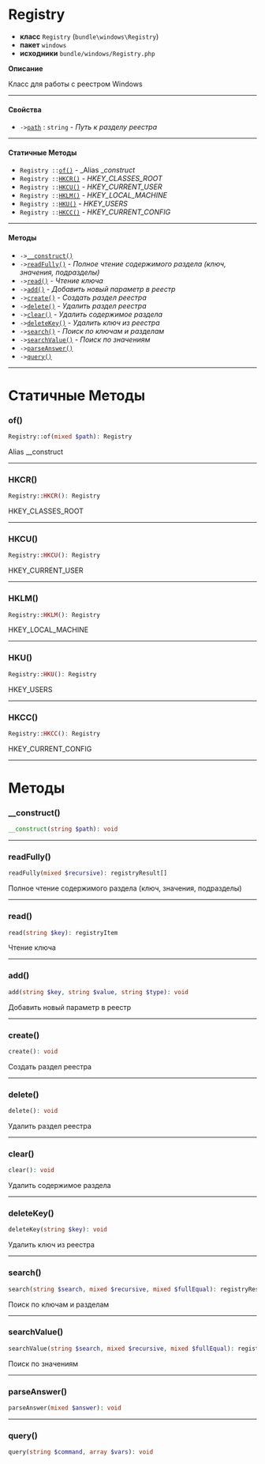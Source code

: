 # Registry

- **класс** `Registry` (`bundle\windows\Registry`)
- **пакет** `windows`
- **исходники** `bundle/windows/Registry.php`

**Описание**

Класс для работы с реестром Windows

---

#### Свойства

- `->`[`path`](#prop-path) : `string` - _Путь к разделу реестра_

---

#### Статичные Методы

- `Registry ::`[`of()`](#method-of) - _Alias __construct_
- `Registry ::`[`HKCR()`](#method-hkcr) - _HKEY_CLASSES_ROOT_
- `Registry ::`[`HKCU()`](#method-hkcu) - _HKEY_CURRENT_USER_
- `Registry ::`[`HKLM()`](#method-hklm) - _HKEY_LOCAL_MACHINE_
- `Registry ::`[`HKU()`](#method-hku) - _HKEY_USERS_
- `Registry ::`[`HKCC()`](#method-hkcc) - _HKEY_CURRENT_CONFIG_

---

#### Методы

- `->`[`__construct()`](#method-__construct)
- `->`[`readFully()`](#method-readfully) - _Полное чтение содержимого раздела (ключ, значения, подразделы)_
- `->`[`read()`](#method-read) - _Чтение ключа_
- `->`[`add()`](#method-add) - _Добавить новый параметр в реестр_
- `->`[`create()`](#method-create) - _Создать раздел реестра_
- `->`[`delete()`](#method-delete) - _Удалить раздел реестра_
- `->`[`clear()`](#method-clear) - _Удалить содержимое раздела_
- `->`[`deleteKey()`](#method-deletekey) - _Удалить ключ из реестра_
- `->`[`search()`](#method-search) - _Поиск по ключам и разделам_
- `->`[`searchValue()`](#method-searchvalue) - _Поиск по значениям_
- `->`[`parseAnswer()`](#method-parseanswer)
- `->`[`query()`](#method-query)

---
# Статичные Методы

<a name="method-of"></a>

### of()
```php
Registry::of(mixed $path): Registry
```
Alias __construct

---

<a name="method-hkcr"></a>

### HKCR()
```php
Registry::HKCR(): Registry
```
HKEY_CLASSES_ROOT

---

<a name="method-hkcu"></a>

### HKCU()
```php
Registry::HKCU(): Registry
```
HKEY_CURRENT_USER

---

<a name="method-hklm"></a>

### HKLM()
```php
Registry::HKLM(): Registry
```
HKEY_LOCAL_MACHINE

---

<a name="method-hku"></a>

### HKU()
```php
Registry::HKU(): Registry
```
HKEY_USERS

---

<a name="method-hkcc"></a>

### HKCC()
```php
Registry::HKCC(): Registry
```
HKEY_CURRENT_CONFIG

---
# Методы

<a name="method-__construct"></a>

### __construct()
```php
__construct(string $path): void
```

---

<a name="method-readfully"></a>

### readFully()
```php
readFully(mixed $recursive): registryResult[]
```
Полное чтение содержимого раздела (ключ, значения, подразделы)

---

<a name="method-read"></a>

### read()
```php
read(string $key): registryItem
```
Чтение ключа

---

<a name="method-add"></a>

### add()
```php
add(string $key, string $value, string $type): void
```
Добавить новый параметр в реестр

---

<a name="method-create"></a>

### create()
```php
create(): void
```
Создать раздел реестра

---

<a name="method-delete"></a>

### delete()
```php
delete(): void
```
Удалить раздел реестра

---

<a name="method-clear"></a>

### clear()
```php
clear(): void
```
Удалить содержимое раздела

---

<a name="method-deletekey"></a>

### deleteKey()
```php
deleteKey(string $key): void
```
Удалить ключ из реестра

---

<a name="method-search"></a>

### search()
```php
search(string $search, mixed $recursive, mixed $fullEqual): registryResult[]
```
Поиск по ключам и разделам

---

<a name="method-searchvalue"></a>

### searchValue()
```php
searchValue(string $search, mixed $recursive, mixed $fullEqual): registryResult[]
```
Поиск по значениям

---

<a name="method-parseanswer"></a>

### parseAnswer()
```php
parseAnswer(mixed $answer): void
```

---

<a name="method-query"></a>

### query()
```php
query(string $command, array $vars): void
```